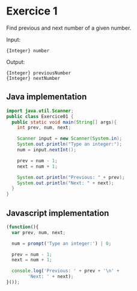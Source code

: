 # Exercice 1

Find previous and next number of a given number.

Input: 
```
{Integer} number
```

Output: 
```
{Integer} previousNumber
{Integer} nextNumber
```

## Java implementation
```java
import java.util.Scanner;
public class Exercice01 {
  public static void main(String[] args){
    int prev, num, next;

    Scanner input = new Scanner(System.in);
    System.out.println("Type an integer:");
    num = input.nextInt();

    prev = num - 1;
    next = num + 1;

    System.out.println("Previous: " + prev);
    System.out.println("Next: " + next);
  }
}
```

## Javascript implementation
```javascript
(function(){
  var prev, num, next;

  num = prompt('Type an integer:') | 0; 

  prev = num - 1;
  next = num + 1;

  console.log('Previous: ' + prev + '\n' + 
        'Next: ' + next);
}());
```
